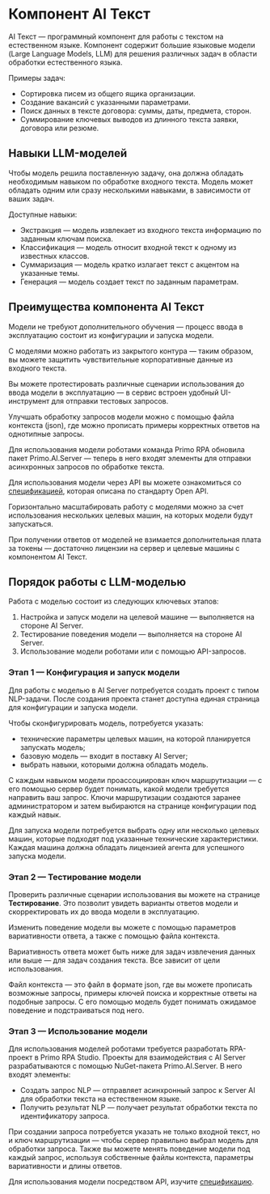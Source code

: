 # Компонент AI Текст

AI Текст — программный компонент для работы с текстом на естественном языке. Компонент содержит большие языковые модели (Large Language Models, LLM) для решения различных задач в области обработки естественного языка.  

Примеры задач:
* Сортировка писем из общего ящика организации.
* Создание вакансий с указанными параметрами.
* Поиск данных в тексте договора: суммы, даты, предмета, сторон.
* Суммирование ключевых выводов из длинного текста заявки, договора или резюме.

## Навыки LLM-моделей

Чтобы модель решила поставленную задачу, она должна обладать необходимым навыком по обработке входного текста. Модель может обладать одним или сразу несколькими навыками, в зависимости от ваших задач.

Доступные навыки:
* Экстракция — модель извлекает из входного текста информацию по заданным ключам поиска.
* Классификация — модель относит входной текст к одному из известных классов.
* Суммаризация — модель кратко излагает текст с акцентом на указанные темы. 
* Генерация — модель создает текст по заданным параметрам.

## Преимущества компонента AI Текст

Модели не требуют дополнительного обучения — процесс ввода в эксплуатацию состоит из конфигурации и запуска модели.

С моделями можно работать из закрытого контура — таким образом, вы можете защитить чувствительные корпоративные данные из входного текста.

Вы можете протестировать различные сценарии использования до ввода модели в эксплуатацию — в сервис встроен удобный UI-инструмент для отправки тестовых запросов.

Улучшать обработку запросов модели можно с помощью файла контекста (json), где можно прописать примеры корректных ответов на однотипные запросы.

Для использования модели роботами команда Primo RPA обновила пакет Primo.AI.Server — теперь в него входят элементы для отправки асинхронных запросов по обработке текста.

Для использования модели через API вы можете ознакомиться со [спецификацией](https://disk.primo-rpa.ru/index.php/s/t9BHBjR6PP06Yax?path=%2FRelease%2FAI%20Server%2Fapi), которая описана по стандарту Open API.

Горизонтально масштабировать работу с моделями можно за счет использования нескольких целевых машин, на которых модели будут запускаться.

При получении ответов от моделей не взимается дополнительная плата за токены — достаточно лицензии на сервер и целевые машины с компонентом AI Текст.

## Порядок работы с LLM-моделью

Работа с моделью состоит из следующих ключевых этапов:
1. Настройка и запуск модели на целевой машине — выполняется на стороне AI Server.
2. Тестирование поведения модели — выполняется на стороне AI Server.
3. Использование модели роботами или с помощью API-запросов.

### Этап 1 — Конфигурация и запуск модели

Для работы с моделью в AI Server потребуется создать проект с типом NLP-задачи. После создания проекта станет доступна единая страница для конфигурации и запуска модели.

Чтобы сконфигурировать модель, потребуется указать:
* технические параметры целевых машин, на которой планируется запускать модель;
* базовую модель — входит в поставку AI Server;
* выбрать навыки, которыми должна обладать модель.

С каждым навыком модели проассоциирован ключ маршрутизации — с его помощью сервер будет понимать, какой модели требуется направить ваш запрос. Ключи маршрутизации создаются заранее администратором и затем выбираются на странице конфигурации под каждый навык.

Для запуска модели потребуется выбрать одну или несколько целевых машин, которые подходят под указанные технические характеристики. Каждая машина должна обладать лицензией агента для успешного запуска модели. 

### Этап 2 — Тестирование модели

Проверить различные сценарии использования вы можете на странице **Тестирование**. Это позволит увидеть варианты ответов модели и скорректировать их до ввода модели в эксплуатацию.

Изменить поведение модели вы можете с помощью параметров вариативности ответа, а также с помощью файла контекста. 

Вариативность ответа может быть ниже для задач извлечения данных или выше — для задач создания текста. Все зависит от цели использования.

Файл контекста — это файл в формате json, где вы можете прописать возможные запросы, примеры ключей поиска и корректные ответы на подобные запросы. С его помощью модель будет понимать ожидамое поведение и подстраиваться под него.


### Этап 3 — Использование модели

Для использования моделей роботами требуется разработать RPA-проект в Primo RPA Studio. Проекты для взаимодействия с AI Server разрабатываются с помощью NuGet-пакета Primo.AI.Server. В него входят элементы:
* Создать запрос NLP — отправляет асинхронный запрос к Server AI для обработки текста на естественном языке.
* Получить результат NLP — получает результат обработки текста по идентификатору запроса.

При создании запроса потребуется указать не только входной текст, но и ключ маршрутизации — чтобы сервер правильно выбрал модель для обработки запроса. Также вы можете менять поведение модели под каждый запрос, используя собственные файлы контекста, параметры вариативности и длины ответов.

Для использования модели посредством API, изучите [спецификацию](https://disk.primo-rpa.ru/index.php/s/t9BHBjR6PP06Yax?path=%2FRelease%2FAI%20Server%2Fapi).









